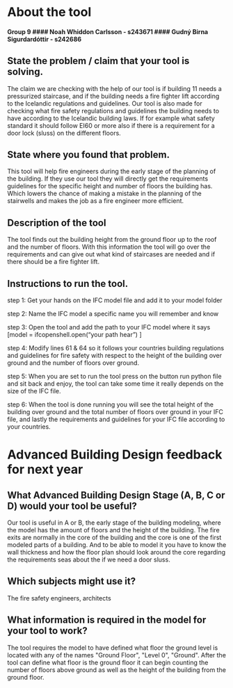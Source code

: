# About the tool 
#### Group 9 #### Noah Whiddon Carlsson - s243671 #### Gudný Birna Sigurdardóttir - s242686 
## State the problem / claim that your tool is solving.
The claim we are checking with the help of our tool is if building 11 needs a pressurized staircase, and if the building needs a fire fighter lift according to the Icelandic regulations and guidelines.
Our tool is also made for checking what fire safety regulations and guidelines the building needs to have according to the Icelandic building laws. If for example what safety standard it should follow EI60 or more also if there is a requirement for a door lock (sluss) on the different floors. 
## State where you found that problem.
This tool will help fire engineers during the early stage of the planning of the building. If they use our tool they will directly get the requirements guidelines for the specific height and number of floors the building has. Which lowers the chance of making a mistake in the planning of the stairwells and makes the job as a fire engineer more efficient. 
## Description of the tool
The tool finds out the building height from the ground floor up to the roof and the number of floors. With this information the tool will go over the requirements and can give out what kind of staircases are needed and if there should be a fire fighter lift.
## Instructions to run the tool.

step 1: Get your hands on the IFC model file and add it to your model folder

step 2: Name the IFC model a specific name you will remember and know 

step 3:  Open the tool and add the path to your IFC model where it says [model = ifcopenshell.open(“your path hear”) ]

step 4: Modify lines 61 & 64 so it follows your countries building regulations and guidelines for fire safety with respect to the height of the building over ground and the number of floors over ground. 

step 5: When you are set to run the tool press on the button run python file and sit back and enjoy, the tool can take some time it really depends on the size of the IFC file. 

step 6: When the tool is done running you will see the total height of the building over ground and the total number of floors over ground in your IFC file, and lastly the requirements and guidelines for your IFC file according to your countries. 

# Advanced Building Design feedback for next year 
## What Advanced Building Design Stage (A, B, C or D) would your tool be useful?
Our tool is useful in A or B, the early stage of the building modeling, where the model has the amount of floors and the height of the building. The fire exits are normally in the core of the building and the core is one of the first modeled parts of a building. And to be able to model it you have to know the wall thickness and how the floor plan should look around the core regarding the requirements seas about the if we need a door sluss. 

## Which subjects might use it?
The fire safety engineers, architects
## What information is required in the model for your tool to work?
The tool requires the model to have defined what floor the ground level is located with any of the names "Ground Floor", "Level 0", "Ground". After the tool can define what floor is the ground floor it can begin counting the number of floors above ground as well as the height of the building from the ground floor.


